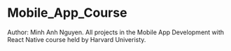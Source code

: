 # Mobile_App_Course
Author: Minh Anh Nguyen. 
All projects in the Mobile App Development with React Native course held by Harvard Univeristy.
